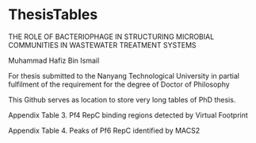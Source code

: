 # ThesisTables

THE ROLE OF BACTERIOPHAGE IN STRUCTURING MICROBIAL COMMUNITIES IN WASTEWATER TREATMENT SYSTEMS

Muhammad Hafiz Bin Ismail

For thesis submitted to the Nanyang Technological University in partial fulfilment of the requirement for the degree of Doctor of Philosophy


This Github serves as location to store very long tables of PhD thesis.

Appendix Table 3. Pf4 RepC binding regions detected by Virtual Footprint

Appendix Table 4. Peaks of Pf6 RepC identified by MACS2

